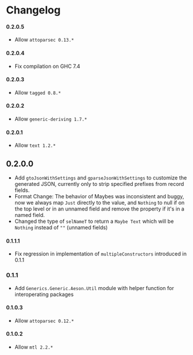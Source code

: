 # Changelog

#### 0.2.0.5

* Allow `attoparsec 0.13.*`

#### 0.2.0.4

* Fix compilation on GHC 7.4

#### 0.2.0.3

* Allow `tagged 0.8.*`

#### 0.2.0.2

* Allow `generic-deriving 1.7.*`

#### 0.2.0.1

* Allow `text 1.2.*`

## 0.2.0.0

* Add `gtoJsonWithSettings` and `gparseJsonWithSettings` to customize
  the generated JSON, currently only to strip specified prefixes from
  record fields.
* Format Change: The behavior of Maybes was inconsistent and buggy,
  now we always map `Just` directly to the value, and `Nothing` to
  null if on the top level or in an unnamed field and remove the
  property if it's in a named field.
* Changed the type of `selNameT` to return a `Maybe Text` which will
  be `Nothing` instead of `""` (unnamed fields)

#### 0.1.1.1

* Fix regression in implementation of `multipleConstructors` introduced in 0.1.1

### 0.1.1

* Add `Generics.Generic.Aeson.Util` module with helper function for interoperating packages

#### 0.1.0.3

* Allow `attoparsec 0.12.*`

#### 0.1.0.2

* Allow `mtl 2.2.*`
